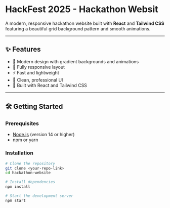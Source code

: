 # HackFest 2025 - Hackathon Websit

A modern, responsive hackathon website built with **React** and **Tailwind CSS** featuring a beautiful grid background pattern and smooth animations.  

---

## ✨ Features  
- 🎨 Modern design with gradient backgrounds and animations  
- 📱 Fully responsive layout  
- ⚡ Fast and lightweight  
- 🎯 Clean, professional UI  
- 🚀 Built with React and Tailwind CSS  

---

## 🛠️ Getting Started  

### Prerequisites  
- [Node.js](https://nodejs.org/) (version 14 or higher)  
- npm or yarn  

### Installation  
```bash
# Clone the repository
git clone <your-repo-link>
cd hackathon-website

# Install dependencies
npm install

# Start the development server
npm start


